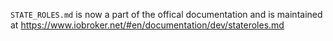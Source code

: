 `STATE_ROLES.md` is now a part of the offical documentation and is maintained at https://www.iobroker.net/#en/documentation/dev/stateroles.md
